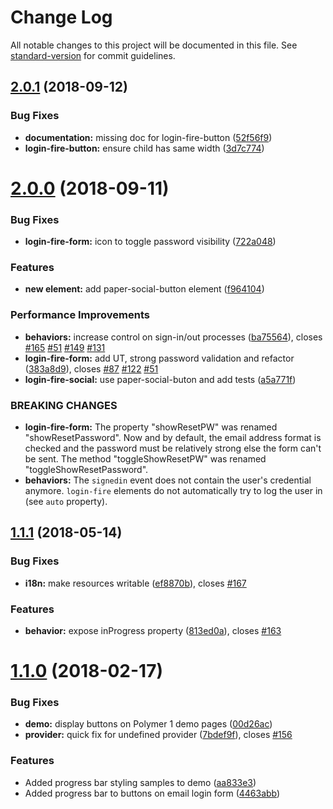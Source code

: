 # Change Log

All notable changes to this project will be documented in this file. See [standard-version](https://github.com/conventional-changelog/standard-version) for commit guidelines.

<a name="2.0.1"></a>
## [2.0.1](https://github.com/convoo/login-fire/compare/v2.0.0...v2.0.1) (2018-09-12)


### Bug Fixes

* **documentation:** missing doc for login-fire-button ([52f56f9](https://github.com/convoo/login-fire/commit/52f56f9))
* **login-fire-button:** ensure child has same width ([3d7c774](https://github.com/convoo/login-fire/commit/3d7c774))



<a name="2.0.0"></a>
# [2.0.0](https://github.com/convoo/login-fire/compare/v1.1.1...v2.0.0) (2018-09-11)


### Bug Fixes

* **login-fire-form:** icon to toggle password visibility ([722a048](https://github.com/convoo/login-fire/commit/722a048))


### Features

* **new element:** add paper-social-button element ([f964104](https://github.com/convoo/login-fire/commit/f964104))


### Performance Improvements

* **behaviors:** increase control on sign-in/out processes ([ba75564](https://github.com/convoo/login-fire/commit/ba75564)), closes [#165](https://github.com/convoo/login-fire/issues/165) [#51](https://github.com/convoo/login-fire/issues/51) [#149](https://github.com/convoo/login-fire/issues/149) [#131](https://github.com/convoo/login-fire/issues/131)
* **login-fire-form:** add UT, strong password validation and refactor ([383a8d9](https://github.com/convoo/login-fire/commit/383a8d9)), closes [#87](https://github.com/convoo/login-fire/issues/87) [#122](https://github.com/convoo/login-fire/issues/122) [#51](https://github.com/convoo/login-fire/issues/51)
* **login-fire-social:** use paper-social-buton and add tests ([a5a771f](https://github.com/convoo/login-fire/commit/a5a771f))


### BREAKING CHANGES

* **login-fire-form:** The property "showResetPW" was renamed "showResetPassword". Now and by default, the
email address format is checked and the password must be relatively strong else the form can't be
sent. The method "toggleShowResetPW" was renamed "toggleShowResetPassword".
* **behaviors:** The `signedin` event does not contain the user's credential anymore.
`login-fire` elements do not automatically try to log the user in
(see `auto` property).



<a name="1.1.1"></a>
## [1.1.1](https://github.com/convoo/login-fire/compare/v1.1.0...v1.1.1) (2018-05-14)


### Bug Fixes

* **i18n:** make resources writable ([ef8870b](https://github.com/convoo/login-fire/commit/ef8870b)), closes [#167](https://github.com/convoo/login-fire/issues/167)


### Features

* **behavior:** expose inProgress property ([813ed0a](https://github.com/convoo/login-fire/commit/813ed0a)), closes [#163](https://github.com/convoo/login-fire/issues/163)



<a name="1.1.0"></a>
# [1.1.0](https://github.com/convoo/login-fire/compare/1.0.0...1.1.0) (2018-02-17)


### Bug Fixes

* **demo:** display buttons on Polymer 1 demo pages ([00d26ac](https://github.com/convoo/login-fire/commit/00d26ac))
* **provider:** quick fix for undefined provider ([7bdef9f](https://github.com/convoo/login-fire/commit/7bdef9f)), closes [#156](https://github.com/convoo/login-fire/issues/156)


### Features

* Added progress bar styling samples to demo ([aa833e3](https://github.com/convoo/login-fire/commit/aa833e3))
* Added progress bar to buttons on email login form ([4463abb](https://github.com/convoo/login-fire/commit/4463abb))
